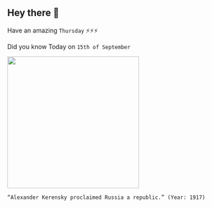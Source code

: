 ## Hey there 👋
Have an amazing `Thursday` ⚡⚡⚡

Did you know Today on `15th of September`
 
 [<img src="https://upload.wikimedia.org/wikipedia/commons/thumb/1/1c/Alexander_Kerensky_LOC_hec_24462.jpg/1024px-Alexander_Kerensky_LOC_hec_24462.jpg" width="300" />](https://en.wikipedia.org/wiki/Alexander_Kerensky#:~:text=On%2015%20September%20Kerensky%20proclaimed,proclaimed%20aim%20of%20the%20Socialist) 
 ```
“Alexander Kerensky proclaimed Russia a republic.” (Year: 1917)
```
